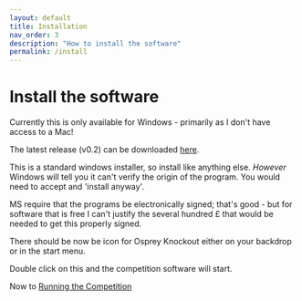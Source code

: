 ```yaml
---
layout: default
title: Installation
nav_order: 3
description: "How to install the software"
permalink: /install
---
```


# Install the software

Currently this is only available for Windows - primarily as I don't have access to a Mac! 

The latest release (v0.2) can be downloaded [here](https://github.com/osprey-photo/osprey-knockout/releases/download/v0.2/Osprey.Knockout-0.2.msi).  

This is a standard windows installer, so install like anything else. *However* Windows will tell you it can't verify the origin of the program. You would need to accept and 'install anyway'.

MS require that the programs be electronically signed; that's good - but for software that is free I can't justify the several hundred £ that would be needed to get this properly signed. 

There should be now be icon for Osprey Knockout either on your backdrop or in the start menu. 

Double click on this and the competition software will start.

Now to [Running the Competition](./runningthecompetition.md)